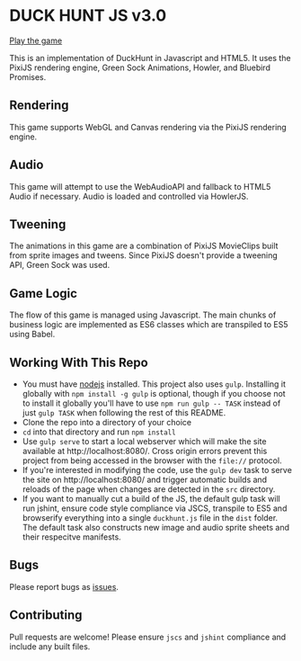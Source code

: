# DUCK HUNT JS v3.0

[Play the game](http://duckhuntjs.com)

This is an implementation of DuckHunt in Javascript and HTML5. It uses the PixiJS rendering engine, Green Sock Animations, Howler, and Bluebird Promises.

## Rendering
This game supports WebGL and Canvas rendering via the PixiJS rendering engine.

## Audio
This game will attempt to use the WebAudioAPI and fallback to HTML5 Audio if necessary. Audio is loaded and controlled via HowlerJS.

## Tweening
The animations in this game are a combination of PixiJS MovieClips built from sprite images and tweens. Since PixiJS doesn't provide a tweening API, Green Sock was used.

## Game Logic
The flow of this game is managed using Javascript. The main chunks of business logic are implemented as ES6 classes which are transpiled to ES5 using Babel.

## Working With This Repo

 - You must have [nodejs](https://nodejs.org/) installed. This project also uses `gulp`. Installing it globally with `npm install -g gulp` is optional, though if you choose not to install it globally you'll have to use `npm run gulp -- TASK` instead of just `gulp TASK` when following the rest of this README.
 - Clone the repo into a directory of your choice
 - `cd` into that directory and run `npm install`
 - Use `gulp serve` to start a local webserver which will make the site available at http://localhost:8080/. Cross origin errors prevent this project from being accessed in the browser with the `file://` protocol.
 - If you're interested in modifying the code, use the `gulp dev` task to serve the site on http://localhost:8080/ and trigger automatic builds and reloads of the page when changes are detected in the `src` directory.
 - If you want to manually cut a build of the JS, the default gulp task will run jshint, ensure code style compliance via JSCS, transpile to ES5 and browserify everything into a single `duckhunt.js` file in the `dist` folder. The default task also constructs new image and audio sprite sheets and their respecitve manifests.

## Bugs
Please report bugs as [issues](https://github.com/MattSurabian/DuckHunt-JS/issues).

## Contributing
Pull requests are welcome! Please ensure `jscs` and `jshint` compliance and include any built files.